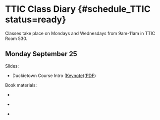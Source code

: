 # TTIC Class Diary {#schedule_TTIC status=ready}

Classes take place on Mondays and Wednesdays from 9am-11am in TTIC Room 530.

## Monday September 25

Slides:

* Duckietown Course Intro ([Keynote](https://github.com/duckietown/lectures/blob/master/2_given/2017-09-25-ttic-intro_lecture.key))([PDF](https://github.com/duckietown/lectures/blob/master/2_given/2017-09-25-ttic-intro_lecture.pdf))

Book materials:

* [](#part:duckietown-project)

* [](#autonomous-vehicles)

* [](#autonomy-overview)
